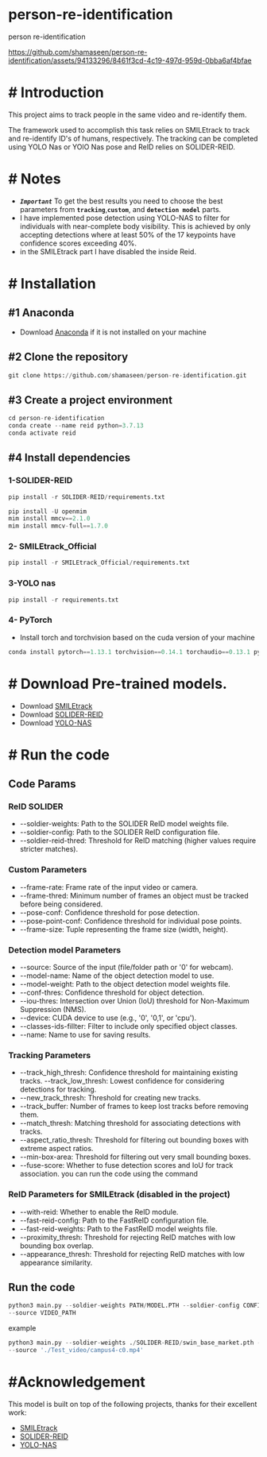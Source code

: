 # person-re-identification
person re-identification


https://github.com/shamaseen/person-re-identification/assets/94133296/8461f3cd-4c19-497d-959d-0bba6af4bfae


# # Introduction
This project aims to track people in the same video and re-identify them.


The framework used to accomplish this task relies on SMILEtrack to track and re-identify ID's of humans, respectively.
The tracking can be completed using YOLO Nas or YOlO Nas pose and ReID relies on SOLIDER-REID.
# # Notes
- ***`Important`*** To get the best results you need to choose the best parameters from **`tracking`**,**`custom`**, and **`detection model`** parts.
- I have implemented pose detection using YOLO-NAS to filter for individuals with near-complete body visibility. This is achieved by only accepting detections where at least 50% of the 17 keypoints have confidence scores exceeding 40%.
- in the SMILEtrack part I have disabled the inside Reid.
# # Installation
## #1 Anaconda
 - Download [Anaconda](https://www.anaconda.com/products/individual) if it is not installed on your machine

## #2 Clone the repository
```python
git clone https://github.com/shamaseen/person-re-identification.git
```
## #3 Create a project environment
```python
cd person-re-identification
conda create --name reid python=3.7.13
conda activate reid
```
## #4 Install dependencies

### 1-SOLIDER-REID
```python
pip install -r SOLIDER-REID/requirements.txt
```

```python
pip install -U openmim
mim install mmcv==2.1.0
mim install mmcv-full==1.7.0
```

### 2- SMILEtrack_Official
```python
pip install -r SMILEtrack_Official/requirements.txt
```

### 3-YOLO nas
```python
pip install -r requirements.txt
```
### 4- PyTorch
- Install torch and torchvision based on the cuda version of your machine
```python
conda install pytorch==1.13.1 torchvision==0.14.1 torchaudio==0.13.1 pytorch-cuda=11.7 -c pytorch -c nvidia
```

# # Download Pre-trained models.
- Download [SMILEtrack](https://github.com/WWangYuHsiang/SMILEtrack/tree/9bff163e757b2ab651f796bc1a096a9c87040818)
- Download [SOLIDER-REID](https://github.com/tinyvision/SOLIDER-REID/tree/8c08e1c3255e8e1e51e006bf189e52cc57b009ed)
- Download [YOLO-NAS](https://docs.deci.ai/super-gradients/latest/documentation/source/model_zoo.html#computer-vision-models-pretrained-checkpoints)
# # Run the code
##  Code Params
### ReID SOLIDER
- --soldier-weights: Path to the SOLIDER ReID model weights file.
- --soldier-config: Path to the SOLIDER ReID configuration file.
- --soldier-reid-thred: Threshold for ReID matching (higher values require stricter matches).
### Custom Parameters

- --frame-rate: Frame rate of the input video or camera.
- --frame-thred: Minimum number of frames an object must be tracked before being considered.
- --pose-conf: Confidence threshold for pose detection.
- --pose-point-conf: Confidence threshold for individual pose points.
- --frame-size: Tuple representing the frame size (width, height).
### Detection model Parameters
- --source: Source of the input (file/folder path or '0' for webcam).
- --model-name: Name of the object detection model to use.
- --model-weight: Path to the object detection model weights file.
- --conf-thres: Confidence threshold for object detection.
- --iou-thres: Intersection over Union (IoU) threshold for Non-Maximum Suppression (NMS).
- --device: CUDA device to use (e.g., '0', '0,1', or 'cpu').
- --classes-ids-fillter: Filter to include only specified object classes.
- --name: Name to use for saving results.
### Tracking Parameters
- --track_high_thresh: Confidence threshold for maintaining existing tracks.
--track_low_thresh: Lowest confidence for considering detections for tracking.
- --new_track_thresh: Threshold for creating new tracks.
- --track_buffer: Number of frames to keep lost tracks before removing them.
- --match_thresh: Matching threshold for associating detections with tracks.
- --aspect_ratio_thresh: Threshold for filtering out bounding boxes with extreme aspect ratios.
- --min-box-area: Threshold for filtering out very small bounding boxes.
- --fuse-score: Whether to fuse detection scores and IoU for track association.
you can run the code using the command
### ReID Parameters for SMILEtrack (disabled in the project)

- --with-reid: Whether to enable the ReID module.
- --fast-reid-config: Path to the FastReID configuration file.
- --fast-reid-weights: Path to the FastReID model weights file.
- --proximity_thresh: Threshold for rejecting ReID matches with low bounding box overlap.
- --appearance_thresh: Threshold for rejecting ReID matches with low appearance similarity.
## Run the code
```python
python3 main.py --soldier-weights PATH/MODEL.PTH --soldier-config CONFIG_PATH/FILE.CFG --model-name DETECTION_MODEL_NAME --model-weight MODEL_WEIGHT
--source VIDEO_PATH
```
example
```python
python3 main.py --soldier-weights ./SOLIDER-REID/swin_base_market.pth --soldier-config './SOLIDER-REID/configs/market/swin_base.yml' --model-name 'yolo_nas_pose_l' --model-weight 'coco_pose'
--source './Test_video/campus4-c0.mp4'
```
# #Acknowledgement
This model is built on top of the following projects, thanks for their excellent work:
- [SMILEtrack](https://github.com/WWangYuHsiang/SMILEtrack/tree/9bff163e757b2ab651f796bc1a096a9c87040818)
- [SOLIDER-REID](https://github.com/tinyvision/SOLIDER-REID/tree/8c08e1c3255e8e1e51e006bf189e52cc57b009ed)
- [YOLO-NAS](https://docs.deci.ai/super-gradients/latest/documentation/source/model_zoo.html#computer-vision-models-pretrained-checkpoints)
